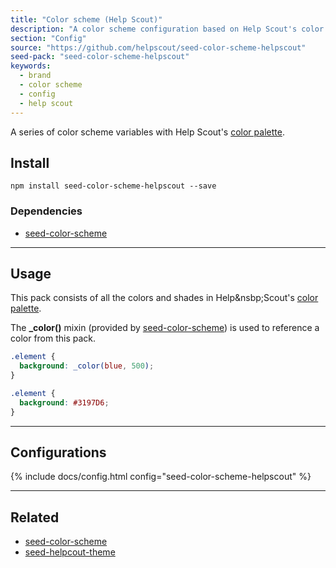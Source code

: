 ```yaml
---
title: "Color scheme (Help Scout)"
description: "A color scheme configuration based on Help Scout's color palette."
section: "Config"
source: "https://github.com/helpscout/seed-color-scheme-helpscout"
seed-pack: "seed-color-scheme-helpscout"
keywords:
  - brand
  - color scheme
  - config
  - help scout
---
```


A series of color scheme variables with Help&nbsp;Scout's [color palette](http://style.helpscout.com/brand/color/).

## Install

```
npm install seed-color-scheme-helpscout --save
```


### Dependencies

* [seed-color-scheme](/seed/packs/seed-color-scheme)


---


## Usage

This pack consists of all the colors and shades in Help&nsbp;Scout's [color palette](http://style.helpscout.com/brand/color/).

The **_color()** mixin (provided by [seed-color-scheme](/seed/packs/seed-color-scheme)) is used to reference a color from this pack.

```example.scss
.element {
  background: _color(blue, 500);
}
```

```example.css
.element {
  background: #3197D6;
}
```



---



## Configurations


{% include docs/config.html config="seed-color-scheme-helpscout" %}



---



## Related

* [seed-color-scheme](/seed/packs/seed-color-scheme)
* [seed-helpcout-theme](/seed/packs/seed-helpscout-theme)

